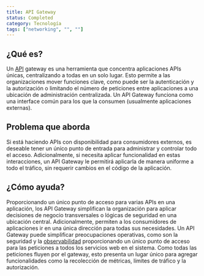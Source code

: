 ```yaml
---
title: API Gateway
status: Completed
category: Tecnología
tags: ["networking", "", ""]
---
```


## ¿Qué es?

Un [API](/es/application-programming-interface/) gateway es una herramienta que
concentra aplicaciones APIs únicas, centralizando a todas en un solo lugar.
Esto permite a las organizaciones mover funciones clave,
como puede ser la autenticación y la autorización o limitando el número de peticiones entre aplicaciones
a una ubicación de administración centralizada.
Un API Gateway funciona como una interface común para los que la consumen (usualmente aplicaciones externas).

## Problema que aborda

Si está haciendo APIs con disponibilidad para consumidores externos,
es deseable tener un único punto de entrada para administrar y controlar todo el acceso.
Adicionalmente, si necesita aplicar funcionalidad en estas interacciones,
un API Gateway le permitirá aplicarla de manera uniforme a todo el tráfico, sin requerir cambios en el código de la aplicación.

## ¿Cómo ayuda?

Proporcionando un único punto de acceso para varias APIs en una aplicación,
los API Gateway simplifican la organización para aplicar decisiones de negocio transversales o lógicas de seguridad en una ubicación central.
Adicionalmente, permiten a los consumidores de aplicaciones ir en una única dirección para todas sus necesidades.
Un API Gateway puede simplificar preocupaciones operativas, como son la seguridad y la [observabilidad](/es/observability/)
proporcionando un único punto de acceso para las peticiones a todos los servicios web en el sistema.
Como todas las peticiones fluyen por el gateway, esto presenta un lugar único para
agregar funcionalidades como la recolección de métricas, límites de tráfico y la autorización.

